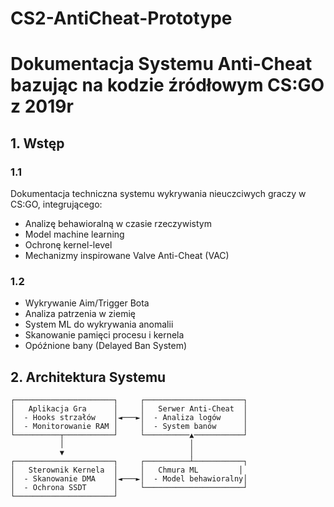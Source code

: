 # CS2-AntiCheat-Prototype

# Dokumentacja Systemu Anti-Cheat bazując na kodzie źródłowym CS:GO z 2019r

## 1. Wstęp
### 1.1 
Dokumentacja techniczna systemu wykrywania nieuczciwych graczy w CS:GO, integrującego:
- Analizę behawioralną w czasie rzeczywistym
- Model machine learning
- Ochronę kernel-level
- Mechanizmy inspirowane Valve Anti-Cheat (VAC)

### 1.2 
- Wykrywanie Aim/Trigger Bota
- Analiza patrzenia w ziemię
- System ML do wykrywania anomalii
- Skanowanie pamięci procesu i kernela
- Opóźnione bany (Delayed Ban System)

## 2. Architektura Systemu
```plaintext
┌──────────────────────┐     ┌──────────────────────┐
│   Aplikacja Gra      │     │   Serwer Anti-Cheat  │
│  - Hooks strzałów    │◄───►│  - Analiza logów     │
│  - Monitorowanie RAM │     │  - System banów      │
└──────────┬───────────┘     └──────────▲───────────┘
           │                            │
           ▼                            │
┌──────────────────────┐     ┌──────────┴───────────┐
│   Sterownik Kernela  │     │   Chmura ML         │
│  - Skanowanie DMA    │◄───►│  - Model behawioralny│
│  - Ochrona SSDT      │     └──────────────────────┘
└──────────────────────┘
